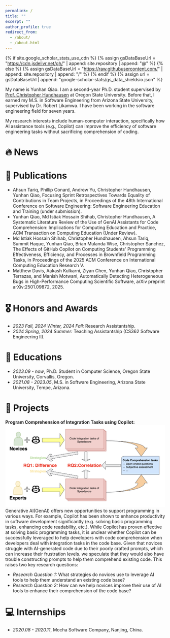 ```yaml
---
permalink: /
title: ""
excerpt: ""
author_profile: true
redirect_from: 
  - /about/
  - /about.html
---
```


{% if site.google_scholar_stats_use_cdn %}
{% assign gsDataBaseUrl = "https://cdn.jsdelivr.net/gh/" | append: site.repository | append: "@" %}
{% else %}
{% assign gsDataBaseUrl = "https://raw.githubusercontent.com/" | append: site.repository | append: "/" %}
{% endif %}
{% assign url = gsDataBaseUrl | append: "google-scholar-stats/gs_data_shieldsio.json" %}

<span class='anchor' id='about-me'></span>

My name is Yunhan Qiao. I am a second-year Ph.D. student supervised by [Prof. Christopher Hundhausen](https://engineering.oregonstate.edu/people/christopher-hundhausen) at Oregon State University. Before that, I earned my M.S. in Software Engineering from Arizona State University, supervised by Dr. Robert Likamwa. I have been working in the software engineering field for seven years.

My research interests include human-computer interaction, specifically how AI assistance tools (e.g., Copilot) can improve the efficiency of software engineering tasks without sacrificing comprehension of coding.


# 🔥 News


# 📝 Publications 
- Ahsun Tariq, Phillip Conard, Andrew Yu, Christopher Hundhausen, Yunhan Qiao, Focusing Sprint Retrospectives Towards Equality of Contributions in Team Projects, in Proceedings of the 48th International Conference on Software Engineering: Software Engineering Education and Training (under submission).
- Yunhan Qiao, Md Istiak Hossain Shihab, Christopher Hundhausen, A Systematic Literature Review of the Use of GenAI Assistants for Code Comprehension: Implications for Computing Education and Practice, ACM Transaction on Computing Education (Under Review).
- Md Istiak Hossain Shihab, Christopher Hundhausen, Ahsun Tariq, Summit Haque, Yunhan Qiao, Brian Mulanda Wise, Christopher Sanchez, The Effects of GitHub Copilot on Computing Students' Programming Effectiveness, Efficiency, and Processes in Brownfield Programming Tasks, in Proceedings of the 2025 ACM Conference on International Computing Education Research V.
- Matthew Davis, Aakash Kulkarni, Ziyan Chen, Yunhan Qiao, Christopher Terrazas, and Manish Motwani, Automatically Detecting Heterogeneous Bugs in High-Performance Computing Scientific Software, arXiv preprint arXiv:2501.09872, 2025.




# 🎖 Honors and Awards
- *2023 Fall, 2024 Winter, 2024 Fall:* Research Assistantship. 
- *2024 Spring, 2024 Summer:* Teaching Assistantship (CS362 Software Engineering II).

# 📖 Educations
- *2023.09 - now*, Ph.D. Student in Computer Science, Oregon State University, Corvallis, Oregon. 
- *2021.08 - 2023.05*, M.S. in Software Engineering, Arizona State University, Tempe, Arizona.

# 💼 Projects
**Program Comprehension of Integration Tasks using Copilot:**
![Workflow](/images/workflow.png)
Generative AI(GenAI) offers new opportunities to support programming in various ways. For example, Copilot has been shown to enhance productivity in software development significantly (e.g. solving basic programming tasks, enhancing code readability, etc.). While Copilot has proven effective at solving basic programming tasks, it is unclear whether Copilot can be successfully leveraged to help developers with code comprehension when developers deal with integration tasks in the code base. Given that novices struggle with AI-generated code due to their poorly crafted prompts, which can increase their frustration levels. we speculate that they would also have trouble constructing prompts to help them comprehend existing code. This raises two key research questions:
- *Research Question 1:* What strategies do novices use to leverage AI tools to help them understand an existing code base?
- *Research Question 2:* How can we help novices improve their use of AI tools to enhance their comprehension of the code base?


# 💻 Internships
- *2020.08 - 2020.11*, Mocha Software Company, Nanjing, China.
